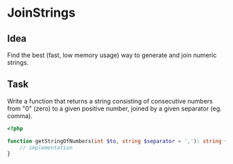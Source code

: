 # JoinStrings

## Idea

Find the best (fast, low memory usage) way to generate and join numeric strings.

## Task

Write a function that returns a string consisting of consecutive numbers from "0" (zero) to a given positive number, joined by a given separator (eg. comma).

```php
<?php

function getStringOfNumbers(int $to, string $separator = ','): string {
    // implementation
}
```
